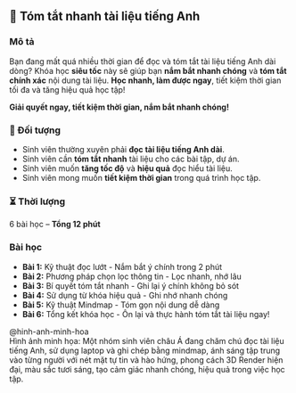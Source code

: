 ## 📌 Tóm tắt nhanh tài liệu tiếng Anh

### Mô tả  
Bạn đang mất quá nhiều thời gian để đọc và tóm tắt tài liệu tiếng Anh dài dòng? Khóa học **siêu tốc** này sẽ giúp bạn **nắm bắt nhanh chóng** và **tóm tắt chính xác** nội dung tài liệu. **Học nhanh, làm được ngay**, tiết kiệm thời gian tối đa và tăng hiệu quả học tập!

**Giải quyết ngay, tiết kiệm thời gian, nắm bắt nhanh chóng!**

### 🎯 Đối tượng  
- Sinh viên thường xuyên phải **đọc tài liệu tiếng Anh dài**.
- Sinh viên cần **tóm tắt nhanh** tài liệu cho các bài tập, dự án.
- Sinh viên muốn **tăng tốc độ** và **hiệu quả** đọc hiểu tài liệu.
- Sinh viên mong muốn **tiết kiệm thời gian** trong quá trình học tập.

### ⏳ Thời lượng  
6 bài học – **Tổng 12 phút**

### Bài học  
- **Bài 1:** Kỹ thuật đọc lướt - Nắm bắt ý chính trong 2 phút  
- **Bài 2:** Phương pháp chọn lọc thông tin - Lọc nhanh, nhớ lâu  
- **Bài 3:** Bí quyết tóm tắt nhanh - Ghi lại ý chính không bỏ sót  
- **Bài 4:** Sử dụng từ khóa hiệu quả - Ghi nhớ nhanh chóng  
- **Bài 5:** Kỹ thuật Mindmap - Tóm gọn nội dung dễ dàng  
- **Bài 6:** Tổng kết khóa học - Ôn lại và thực hành tóm tắt tài liệu ngay!

@hinh-anh-minh-hoa  
Hình ảnh minh họa: Một nhóm sinh viên châu Á đang chăm chú đọc tài liệu tiếng Anh, sử dụng laptop và ghi chép bằng mindmap, ánh sáng tập trung vào từng người với nét mặt tự tin và hào hứng, phong cách 3D Render hiện đại, màu sắc tươi sáng, tạo cảm giác nhanh chóng, hiệu quả trong việc học tập.